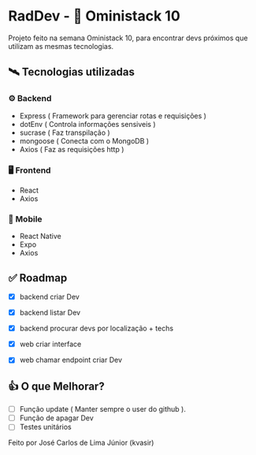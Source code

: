 # RadDev - 🚀 Oministack 10

Projeto feito na semana Oministack 10, para encontrar devs próximos que utilizam as mesmas tecnologias.

## 🛰️ Tecnologias utilizadas

### ⚙️ Backend
 - Express ( Framework para gerenciar rotas e requisições )
 - dotEnv ( Controla informações sensiveis )
 - sucrase ( Faz transpilação )
 - mongoose ( Conecta com o MongoDB )
 - Axios ( Faz as requisições http )

### 🖥️ Frontend
 - React
 - Axios

### 📱 Mobile
 - React Native
 - Expo
 - Axios

## ✅ Roadmap
- [x] backend criar Dev
- [x] backend listar Dev
- [x] backend procurar devs por localização + techs
- [x] web criar interface
- [x] web chamar endpoint criar Dev


## 👍 O que Melhorar?

- [ ] Função update ( Manter sempre o user do github ).
- [ ] Função de apagar Dev
- [ ] Testes unitários

Feito por José Carlos de Lima Júnior (kvasir)
